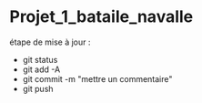 # Projet_1_bataile_navalle

étape de mise à jour :

- git status
- git add -A
- git commit -m "mettre un commentaire"
- git push